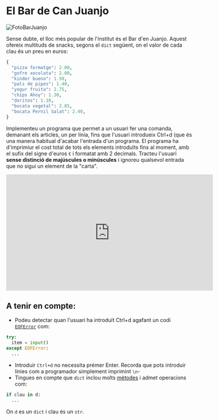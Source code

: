 # El Bar de Can Juanjo

![FotoBarJuanjo](https://vicentcardona.github.io/ProgitractI/logo_juanjo.jpg)

Sense dubte, el lloc més popular de l'institut és el Bar d'en Juanjo. Aquest ofereix multituds de snacks, segons el `dict` següent, on el valor de cada clau és un preu en euros:

```python
{
  "pizza formatge": 2.00,
  "gofre xocolata": 2.00,
  "kinder bueno": 1.50,
  "pals de pipes": 1.40,
  "yogur fruita": 2.75,
  "chips Ahoy": 1.30,
  "doritos": 1.10,
  "bocata vegetal": 2.85,
  "bocata Pernil Salat": 2.40,
}
```

Implementeu un programa que permet a un usuari fer una comanda, demanant els articles, un per línia, fins que l'usuari introdueix Ctrl+d (que és una manera habitual d'acabar l'entrada d'un programa. El programa ha d'imprimiur el cost total de tots els elements introduïts fins al moment, amb el sufix del signe d'euros `€` i formatat amb 2 decimals. Tracteu l'usuari **sense distinció de majúscules o minúscules** i ignoreu qualsevol entrada que no sigui un element de la "carta".

<iframe width="560" height="315" src="https://www.youtube.com/embed/XJojPe1GSAs?si=zYFVKIYm6dXEpFbg" title="YouTube video player" frameborder="0" allow="accelerometer; autoplay; clipboard-write; encrypted-media; gyroscope; picture-in-picture; web-share" allowfullscreen></iframe>

## A tenir en compte:

- Podeu detectar quan l'usuari ha introduït Ctrl+d agafant un codi [`EOFError`](https://docs.python.org/es/3/library/exceptions.html#EOFError) com:
```python
try:
  item = input()
except EOFError:
  ...
```
- Introduir `Ctrl+d` no necessita prémer Enter. Recorda que pots introduir línies com a programador simplement imprimint `\n`-
- Tingues en compte que `dict` inclou molts [mètodes](docs.python.org/es/3/library/stdtypes.html#mapping-types-dict) i admet operacions com:
```python
if clau in d:
  ...
```
On `d` es un `dict` i clau és un `str`.
